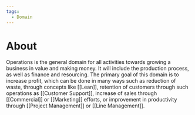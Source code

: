 ```yaml
---
tags:
  - Domain
---
```

# About
Operations is the general domain for all activities towards growing a business in value and making money. It will include the production process, as well as finance and resourcing. The primary goal of this domain is to increase profit, which can be done in many ways such as reduction of waste, through concepts like [[Lean]], retention of customers through such operations as [[Customer Support]], increase of sales through [[Commercial]] or [[Marketing]] efforts, or improvement in productivity through [[Project Management]] or [[Line Management]].